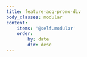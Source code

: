 ```yaml
---
title: feature-acq-promo-div
body_classes: modular
content:
    items: '@self.modular'
    order:
        by: date
        dir: desc
---
```



